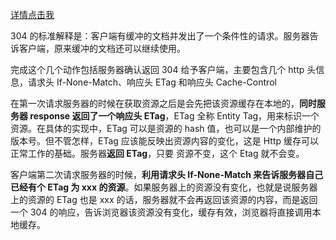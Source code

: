 [详情点击我](https://blog.csdn.net/canot/article/details/76359917)

304 的标准解释是：客户端有缓冲的文档并发出了一个条件性的请求。服务器告诉客户端，原来缓冲的文档还可以继续使用。

完成这个几个动作包括服务器确认返回 304 给予客户端，主要包含几个 http 头信息，请求头 If-None-Match、响应头 ETag 和响应头 Cache-Control

在第一次请求服务器的时候在获取资源之后是会先把该资源缓存在本地的，**同时服务器 response 返回了一个响应头 ETag**，ETag 全称 Entity Tag，用来标识一个资源。在具体的实现中，ETag 可以是资源的 hash 值，也可以是一个内部维护的版本号。但不管怎样，ETag 应该能反映出资源内容的变化，这是 Http 缓存可以正常工作的基础。服务器**返回 ETag**，只要 资源不变，这个 Etag 就不会变。

客户端第二次请求服务器的时候，**利用请求头 If-None-Match 来告诉服务器自己已经有个 ETag 为 xxx 的资源**。如果服务器上的资源没有变化，也就是说服务器上的资源的 ETag 也是 xxx 的话，服务器就不会再返回该资源的内容，而是返回一个 304 的响应，告诉浏览器该资源没有变化，缓存有效，浏览器将直接调用本地缓存。
